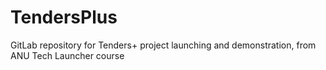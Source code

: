 # TendersPlus
GitLab repository for Tenders+ project launching and demonstration, from ANU Tech Launcher course
